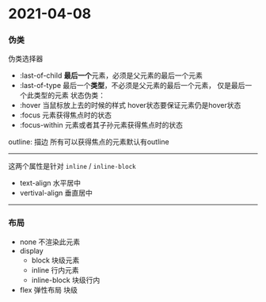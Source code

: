2021-04-08
=====

### 伪类
伪类选择器
- :last-of-child    **最后一个**元素，必须是父元素的最后一个元素
- :last-of-type     最后一个**类型**，不必须是父元素的最后一个元素，
                    仅是最后一个此类型的元素
状态伪类：
- :hover            当鼠标放上去的时候的样式
                    hover状态要保证元素仍是hover状态
- :focus            元素获得焦点时的状态
- :focus-within     元素或者其子孙元素获得焦点时的状态

outline: 描边        所有可以获得焦点的元素默认有outline


-------------------

这两个属性是针对  `inline` / `inline-block`
- text-align       水平居中
- vertival-align   垂直居中

-------------------

### 布局
- none            不渲染此元素
- display
  - block         块级元素
  - inline        行内元素
  - inline-block  块级行内
- flex            弹性布局    块级

